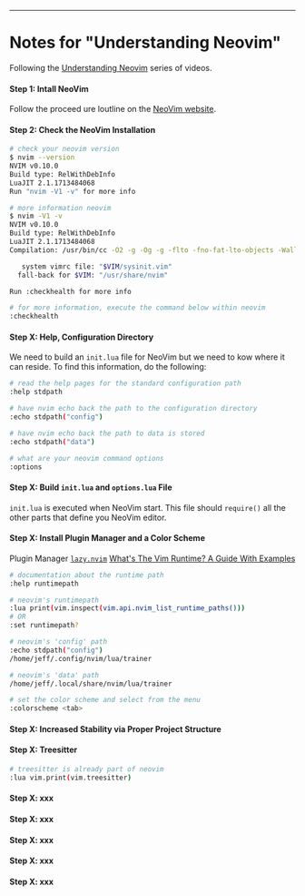 
<!--
Maintainer:   jeffskinnerbox@yahoo.com / www.jeffskinnerbox.me
Version:      0.0.1
-->


<!--
<div align="center">
<img src="https://raw.githubusercontent.com/jeffskinnerbox/blog/main/content/images/banners-bkgrds/work-in-progress.jpg" title="These materials require additional work and are not ready for general use." align="center" width=420px height=219px>
</div>
-->


------


# Notes for "Understanding Neovim"
Following the [Understanding Neovim][01] series of videos.

#### Step 1: Intall NeoVim
Follow the proceed ure loutline on the [NeoVim website](https://neovim.io/).

#### Step 2: Check the NeoVim Installation
```bash
# check your neovim version
$ nvim --version
NVIM v0.10.0
Build type: RelWithDebInfo
LuaJIT 2.1.1713484068
Run "nvim -V1 -v" for more info

# more information neovim
$ nvim -V1 -v
NVIM v0.10.0
Build type: RelWithDebInfo
LuaJIT 2.1.1713484068
Compilation: /usr/bin/cc -O2 -g -Og -g -flto -fno-fat-lto-objects -Wall -Wextra -pedantic -Wno-unused-parameter -Wstrict-prototypes -std=gnu99 -Wshadow -Wconversion -Wvla -Wdouble-promotion -Wmissing-noreturn -Wmissing-format-attribute -Wmissing-prototypes -fsigned-char -fstack-protector-strong -Wno-conversion -fno-common -Wno-unused-result -Wimplicit-fallthrough -fdiagnostics-color=always  -DUNIT_TESTING -DHAVE_UNIBILIUM -D_GNU_SOURCE -DINCLUDE_GENERATED_DECLARATIONS -I/build/nvim/parts/nvim/build/.deps/usr/include/luajit-2.1 -I/build/nvim/parts/nvim/build/.deps/usr/include -I/build/nvim/parts/nvim/build/build/src/nvim/auto -I/build/nvim/parts/nvim/build/build/include -I/build/nvim/parts/nvim/build/build/cmake.config -I/build/nvim/parts/nvim/build/src -I/usr/include

   system vimrc file: "$VIM/sysinit.vim"
  fall-back for $VIM: "/usr/share/nvim"

Run :checkhealth for more info

# for more information, execute the command below within neovim
:checkhealth
```

#### Step X: Help, Configuration Directory
We need to build an `init.lua` file for NeoVim but we need to kow where it can reside.
To find this information, do the following:

```bash
# read the help pages for the standard configuration path
:help stdpath

# have nvim echo back the path to the configuration directory
:echo stdpath("config")

# have nvim echo back the path to data is stored
:echo stdpath("data")

# what are your neovim command options
:options
```

#### Step X: Build `init.lua` and `options.lua` File
`init.lua` is executed when NeoVim start.
This file should `require()` all the other parts that define you NeoVim editor.

#### Step X: Install Plugin Manager and a Color Scheme
Plugin Manager [`lazy.nvim`](https://github.com/folke/lazy.nvim)
[What's The Vim Runtime? A Guide With Examples](https://thevaluable.dev/vim-runtime-guide-example/)

```bash
# documentation about the runtime path
:help runtimepath

# neovim's runtimepath
:lua print(vim.inspect(vim.api.nvim_list_runtime_paths()))
# OR
:set runtimepath?

# neovim's 'config' path
:echo stdpath("config")
/home/jeff/.config/nvim/lua/trainer

# neovim's 'data' path
/home/jeff/.local/share/nvim/lua/trainer

# set the color scheme and select from the menu
:colorscheme <tab>
```

#### Step X: Increased Stability via Proper Project Structure

#### Step X: Treesitter
```bash
# treesitter is already part of neovim
:lua vim.print(vim.treesitter)
```
#### Step X: xxx
#### Step X: xxx
#### Step X: xxx
#### Step X: xxx
#### Step X: xxx



[01]:https://www.youtube.com/playlist?list=PLx2ksyallYzW4WNYHD9xOFrPRYGlntAft
[02]:
[03]:
[04]:
[05]:

